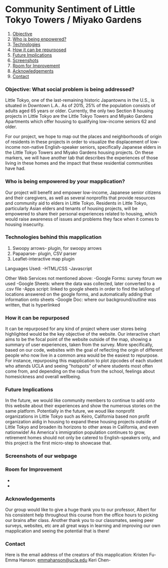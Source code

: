 # Community Sentiment of Little Tokyo Towers / Miyako Gardens
1. [ Objective ](#objective)
2. [ Who is being enpowered? ](#enpowered)
3. [Technologies](#tech)
4. [How it can be repurposed](#repurposed)
5. [Future Implications](#future)
6. [Screenshots](#screenshots)
7. [Room for Improvement](#improvement)
8. [Acknowledgements](#acknowledgements)
9. [Contact](#contact)


<a name="objective"></a>
### Objective: What social problem is being addressed?
Little Tokyo, one of the last-remaining historic Japantowns in the U.S., is situated in Downtown L.A.. As of 2015, 25% of the population consists of adults aged 65 years or older. Currently, the only two Section 8 housing projects in Little Tokyo are the Little Tokyo Towers and Miyako Gardens Apartments which offer housing to qualifying low-income seniors 62 and older. 

For our project, we hope to map out the places and neighborhoods of origin of residents in these projects in order to visualize the displacement of low-income non-native English-speaker seniors, specifically Japanese elders in the Little Tokyo Towers and Miyako Gardens housing projects. On these markers, we will have another tab that describes the experiences of those living in these homes and the impact that these residential communities have had. 

<a name="enpowered"></a>
### Who is being empowered by your mapplication?
Our project will benefit and empower low-income, Japanese senior citizens and their caregivers, as well as several nonprofits that provide resources and community aid to elders in Little Tokyo. Residents in Little Tokyo, particularly Asian elders and tenants of housing projects, will be empowered to share their personal experiences related to housing, which would raise awareness of issues and problems they face when it comes to housing insecurity.


<a name="tech"></a>
### Technologies behind this mapplication 
1. Swoopy arrows- plugin, for swoopy arrows
2. Papaparse- plugin, CSV parser
3. Leaflet-interactive map plugin

Languages Used:
-HTML/CSS
-Javascript

Other Web Services not mentioned above:
-Google Forms: survey forum we used 
-Google Sheets: where the data was collected, later converted to a .csv file
-Apps script: linked to google sheets in order to find the lat/long of locations answered on the google forms, and automatically adding that information onto sheets
-Google Doc: where our background/outline was written, that is hyperlinked

<a name="repurposed"></a>
### How it can be repurposed
It can be repurposed for any kind of project where user stores being highlighted would be the key objective of the website. Our interactive chart aims to be the focal point of the website outside of the map, showing a summary of user experiences, taken from the survey. More specifically, based on our code, websites with the goal of reflecting the orgin of different people who now live in a common area would be the easiest to repurpose.  For instance, repurposing this mapplication to plot zipcodes of each student who attends UCLA and seeing "hotspots" of where students most often come from, and depending on the radius from the school, feelings about homesickness and overall wellbeing.

<a name="future"></a>
### Future Implications
In the future, we would like community members to continue to add onto this website about their experiences and show the numerous stories on the same platform. Potentially in the future, we woud like nonprofit organizations in Little Tokyo such as Keiro, California based non profit organization aidig in housing to expand these housing projects outside of Little Tokyo and broaden its horizons to other areas in California, and even nationwide!  As America's immigration population continues to grow, retirement homes should not only be catered to English-speakers only, and this project is the first micro-step to showcase that.

<a name="screenshots"></a>
### Screenshots of our webpage

<a name="improvements"></a>
### Room for Improvement
-
-
<a name="acknowledgements"></a>
### Acknowledgements 
Our group would like to give a huge thank you to our professor, Albert for his consistent help throughout this course from the office hours to picking our brains after class. Another thank you to our classmates, seeing peer surveys, websites, etc are all great ways in learning and improving our own mapplication and seeing the potential that is there!

<a name="contact"></a>
### Contact
Here is the email address of the creators of this mapplication:
Kristen Fu-
Emma Hanson: emmahanson@ucla.edu
Keri Chen-
